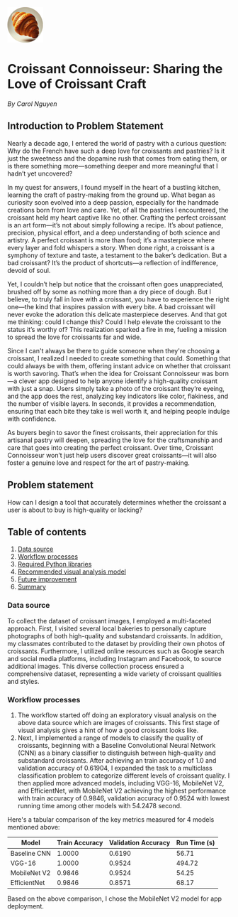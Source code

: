 ![croissant icon](photos/imageedit_1_5470181020%20(1).png)
# Croissant Connoisseur: Sharing the Love of Croissant Craft

_By Carol Nguyen_

## Introduction to Problem Statement
 
Nearly a decade ago, I entered the world of pastry with a curious question: Why do the French have such a deep love for croissants and pastries? Is it just the sweetness and the dopamine rush that comes from eating them, or is there something more—something deeper and more meaningful that I hadn’t yet uncovered?

In my quest for answers, I found myself in the heart of a bustling kitchen, learning the craft of pastry-making from the ground up. What began as curiosity soon evolved into a deep passion, especially for the handmade creations born from love and care. Yet, of all the pastries I encountered, the croissant held my heart captive like no other. Crafting the perfect croissant is an art form—it’s not about simply following a recipe. It’s about patience, precision, physical effort, and a deep understanding of both science and artistry. A perfect croissant is more than food; it’s a masterpiece where every layer and fold whispers a story. When done right, a croissant is a symphony of texture and taste, a testament to the baker’s dedication. But a bad croissant? It’s the product of shortcuts—a reflection of indifference, devoid of soul.

Yet, I couldn’t help but notice that the croissant often goes unappreciated, brushed off by some as nothing more than a dry piece of dough. But I believe, to truly fall in love with a croissant, you have to experience the right one—the kind that inspires passion with every bite. A bad croissant will never evoke the adoration this delicate masterpiece deserves. And that got me thinking: could I change this? Could I help elevate the croissant to the status it’s worthy of? This realization sparked a fire in me, fueling a mission to spread the love for croissants far and wide.
 
Since I can't always be there to guide someone when they're choosing a croissant, I realized I needed to create something that could. Something that could always be with them, offering instant advice on whether that croissant is worth savoring. That’s when the idea for Croissant Connoisseur was born—a clever app designed to help anyone identify a high-quality croissant with just a snap. Users simply take a photo of the croissant they’re eyeing, and the app does the rest, analyzing key indicators like color, flakiness, and the number of visible layers. In seconds, it provides a recommendation, ensuring that each bite they take is well worth it, and helping people indulge with confidence.

As buyers begin to savor the finest croissants, their appreciation for this artisanal pastry will deepen, spreading the love for the craftsmanship and care that goes into creating the perfect croissant. Over time, Croissant Connoisseur won’t just help users discover great croissants—it will also foster a genuine love and respect for the art of pastry-making.


## Problem statement

How can I design a tool that accurately determines whether the croissant a user is about to buy is high-quality or lacking?

## Table of contents

1. [Data source](#Data-source)
2. [Workflow processes](#Workflow-processes)
3. [Required Python libraries]()
4. [Recommended visual analysis model]()
5. [Future improvement]()
6. [Summary]()

### Data source
To collect the dataset of croissant images, I employed a multi-faceted approach. First, I visited several local bakeries to personally capture photographs of both high-quality and substandard croissants. In addition, my classmates contributed to the dataset by providing their own photos of croissants. Furthermore, I utilized online resources such as Google search and social media platforms, including Instagram and Facebook, to source additional images. This diverse collection process ensured a comprehensive dataset, representing a wide variety of croissant qualities and styles.

### Workflow processes
1. The workflow started off doing an exploratory visual analysis on the above data source which are images of croissants. This first stage of visual analysis gives a hint of how a good croissant looks like.
2. Next, I implemented a range of models to classify the quality of croissants, beginning with a Baseline Convolutional Neural Network (CNN) as a binary classifier to distinguish between high-quality and substandard croissants. After achieving an train accuracy of 1.0 and validation accuracy of 0.61904, I expanded the task to a multiclass classification problem to categorize different levels of croissant quality. I then applied more advanced models, including VGG-16, MobileNet V2, and EfficientNet, with MobileNet V2 achieving the highest performance with train accuracy of 0.9846, validation accuracy of 0.9524 with lowest running time among other models with 54.2478 second.

Here's a tabular comparison of the key metrics measured for 4 models mentioned above:

| Model                     | Train Accuracy	 | Validation Accuracy	  | Run Time (s) |
|---------------------------|-----------------|-----------------------|--------------|
| Baseline CNN              | 1.0000          | 0.6190                | 56.71        | 
| VGG-16                    | 1.0000          | 0.9524                | 494.72       | 
| MobileNet V2              | 0.9846          | 0.9524                | 54.25        | 
| EfficientNet              | 0.9846          | 0.8571                | 68.17        | 

Based on the above comparison, I chose the MobileNet V2 model for app deployment.


